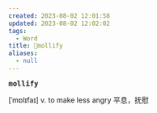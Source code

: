 ```yaml
---
created: 2023-08-02 12:01:58
updated: 2023-08-02 12:02:02
tags:
  - Word
title: 📖mollify
aliases:
  - null
---
```


<pre><strong>mollify</strong></pre>
[ˈmɒlɪfaɪ]
v. to make less angry 平息，抚慰
